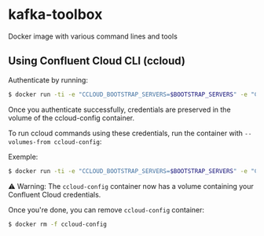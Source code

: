 # kafka-toolbox

Docker image with various command lines and tools





## Using Confluent Cloud CLI (ccloud)

Authenticate by running:

```bash
$ docker run -ti -e "CCLOUD_BOOTSTRAP_SERVERS=$BOOTSTRAP_SERVERS" -e "CCLOUD_API_KEY=$CCLOUD_API_KEY" -e "CCLOUD_API_SECRET=$CCLOUD_API_SECRET" -v /home/ccloud/ --name ccloud-config vdesabou/kafka-toolbox ccloud login
```

Once you authenticate successfully, credentials are preserved in the volume of the ccloud-config container.

To run ccloud commands using these credentials, run the container with `--volumes-from ccloud-config`:

Exemple:

```bash
$ docker run -ti -e "CCLOUD_BOOTSTRAP_SERVERS=$BOOTSTRAP_SERVERS" -e "CCLOUD_API_KEY=$CCLOUD_API_KEY" -e "CCLOUD_API_SECRET=$CCLOUD_API_SECRET" --volumes-from ccloud-config vdesabou/kafka-toolbox ccloud kafka cluster list
```

:warning: Warning: The `ccloud-config` container now has a volume containing your Confluent Cloud credentials.

Once you're done, you can remove `ccloud-config` container:

```bash
$ docker rm -f ccloud-config
```